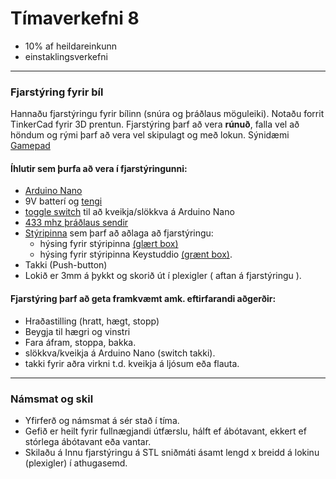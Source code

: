# Tímaverkefni 8 

- 10% af heildareinkunn
- einstaklingsverkefni

---

### Fjarstýring fyrir bíl 
Hannaðu fjarstýringu fyrir bílinn (snúra og þráðlaus möguleiki). Notaðu forrit TinkerCad fyrir 3D prentun. Fjarstýring þarf að vera **rúnuð**, falla vel að  höndum og rými þarf að vera vel skipulagt og með lokun. Sýnidæmi [Gamepad](https://www.youtube.com/watch?v=JCrsFxdJXu8)
<!-- [Nunchuck](https://en.wikipedia.org/wiki/Wii_Remote#Nunchuk) -->

#### Íhlutir sem þurfa að vera í fjarstýringunni:
- [Arduino Nano](https://www.arduino.cc/en/pmwiki.php?n=Main/ArduinoBoardNano)
- 9V batterí og [tengi](https://www.makerlab-electronics.com/wp-content/uploads/2017/08/9V-Battery-Clip.jpg)
- [toggle switch](https://ae01.alicdn.com/kf/HTB1m0C1SXXXXXcGXpXXq6xXFXXXc/JOYING-LIANG-SS-12F30-Black-Small-Toggle-Switch-Toy-Switches.jpg) til að kveikja/slökkva á Arduino Nano
- [433 mhz þráðlaus sendir](https://lastminuteengineers.com/433mhz-rf-wireless-arduino-tutorial/)
- [Stýripinna](https://lastminuteengineers.com/joystick-interfacing-arduino-processing/) sem þarf að aðlaga að fjarstýringu:
    - hýsing fyrir stýripinna [(glært box)](https://www.thingiverse.com/thing:1162200)
    - hýsing fyrir stýripinna Keystuddio [(grænt box)](https://github.com/VESM2VT/Efni/blob/main/Myndir/Fjarstyring.stl). 
- Takki (Push-button)
- Lokið er 3mm á þykkt og skorið út í plexigler ( aftan á fjarstýringu ).
<!--  [MPU-6050 (gyro)](https://lastminuteengineers.com/mpu6050-accel-gyro-arduino-tutorial/) -->

#### Fjarstýring þarf að geta framkvæmt amk. eftirfarandi aðgerðir:
- Hraðastilling (hratt, hægt, stopp)
- Beygja til hægri og vinstri 
- Fara áfram, stoppa, bakka.
- slökkva/kveikja á Arduino Nano (switch takki).
- takki fyrir aðra virkni t.d. kveikja á ljósum eða flauta.

---

### Námsmat og skil
- Yfirferð og námsmat á sér stað í tíma.
- Gefið er heilt fyrir fullnægjandi útfærslu, hálft ef ábótavant, ekkert ef stórlega ábótavant eða vantar.
- Skilaðu á Innu fjarstýringu á STL sniðmáti ásamt lengd x breidd á lokinu (plexigler) í athugasemd.

